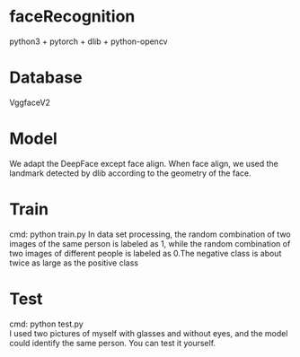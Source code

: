# faceRecognition
python3 + pytorch + dlib + python-opencv

# Database
VggfaceV2

# Model
We adapt the DeepFace except face align. When face align, we used the landmark detected by dlib according to the geometry of the face.

# Train
cmd: python train.py 
In data set processing, the random combination of two images of the same person is labeled as 1, while the random combination of two images of different people is labeled as 0.The negative class is about twice as large as the positive class

# Test
cmd: python test.py  
I used two pictures of myself with glasses and without eyes, and the model could identify the same person. You can test it yourself.

